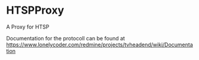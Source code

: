 HTSPProxy
=========

A Proxy for HTSP


Documentation for the protocoll can be found at
https://www.lonelycoder.com/redmine/projects/tvheadend/wiki/Documentation